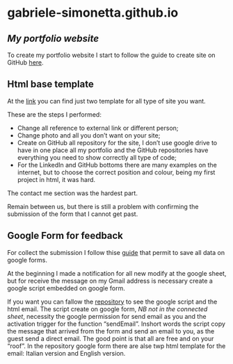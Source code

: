 # gabriele-simonetta.github.io
## _My portfolio website_


To create my portfolio website I start to follow the guide to create site on GitHub [here](https://docs.github.com/en/github/working-with-github-pages/creating-a-github-pages-site).
## Html base template
At the [link](https://www.free-css.com/)  you can find just two template for all type of site you want. 

These are the steps I performed:

- Change all reference to external link or different person;
- Change photo and all you don’t want on your site;
- Create on GitHub all repository for the site, I don’t use google drive to have in one place all my portfolio and the GitHub repositories have everything you need to show correctly all type of code;
- For the LinkedIn and  GitHub bottoms there are many examples on the internet, but to choose the correct position and colour, being my first project in html, it was hard.

The contact me section was the hardest part. 

Remain between us, but there is still a problem with confirming the submission of the form that I cannot get past.
## Google Form for feedback

For collect the submission I follow thise [guide](https://github.com/toperkin/staticFormEmails#step-5---add-some-javascript-to-keep-track-of-what-happens-after-a-submit) that permit to save all data on google forms.

At the beginning I made a notification for all new modify at the google sheet, but for receive the message on my Gmail address is necessary create a google script embedded on google form.

If you want  you can fallow the [repository](https://github.com/Gabriele-Simonetta/gabriele-simonetta.github.io/tree/main/form%20google) to see the google script and the html email.
The script create on google form, _NB not in the connected sheet_, necessity the google permission for send email as you and the activation trigger for the function “sendEmail”.
Inshort words the script copy the message that arrived from the form and send an email to you, as the guest send a direct email. 
The good point is that all are free and on your “roof”.
In the repository google form there are alse twp html template for the email: Italian version and English version.


